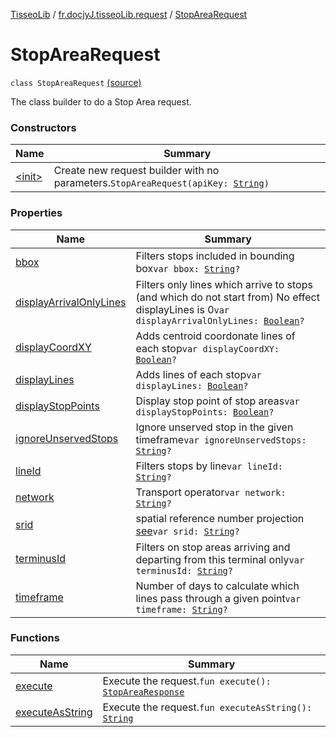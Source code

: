 [TisseoLib](../../index.md) / [fr.docjyJ.tisseoLib.request](../index.md) / [StopAreaRequest](./index.md)

# StopAreaRequest

`class StopAreaRequest` [(source)](https://github.com/docjyJ/TisseoLib/tree/master/src/main/kotlin/fr/docjyJ/tisseoLib/request/StopAreaRequest.kt#L26)

The class builder to do a Stop Area request.

### Constructors

| Name | Summary |
|---|---|
| [&lt;init&gt;](-init-.md) | Create new request builder with no parameters.`StopAreaRequest(apiKey: `[`String`](https://kotlinlang.org/api/latest/jvm/stdlib/kotlin/-string/index.html)`)` |

### Properties

| Name | Summary |
|---|---|
| [bbox](bbox.md) | Filters stops included in bounding box`var bbox: `[`String`](https://kotlinlang.org/api/latest/jvm/stdlib/kotlin/-string/index.html)`?` |
| [displayArrivalOnlyLines](display-arrival-only-lines.md) | Filters only lines which arrive to stops (and which do not start from) No effect displayLines is 0`var displayArrivalOnlyLines: `[`Boolean`](https://kotlinlang.org/api/latest/jvm/stdlib/kotlin/-boolean/index.html)`?` |
| [displayCoordXY](display-coord-x-y.md) | Adds centroid coordonate lines of each stop`var displayCoordXY: `[`Boolean`](https://kotlinlang.org/api/latest/jvm/stdlib/kotlin/-boolean/index.html)`?` |
| [displayLines](display-lines.md) | Adds lines of each stop`var displayLines: `[`Boolean`](https://kotlinlang.org/api/latest/jvm/stdlib/kotlin/-boolean/index.html)`?` |
| [displayStopPoints](display-stop-points.md) | Display stop point of stop areas`var displayStopPoints: `[`Boolean`](https://kotlinlang.org/api/latest/jvm/stdlib/kotlin/-boolean/index.html)`?` |
| [ignoreUnservedStops](ignore-unserved-stops.md) | Ignore unserved stop in the given timeframe`var ignoreUnservedStops: `[`String`](https://kotlinlang.org/api/latest/jvm/stdlib/kotlin/-string/index.html)`?` |
| [lineId](line-id.md) | Filters stops by line`var lineId: `[`String`](https://kotlinlang.org/api/latest/jvm/stdlib/kotlin/-string/index.html)`?` |
| [network](network.md) | Transport operator`var network: `[`String`](https://kotlinlang.org/api/latest/jvm/stdlib/kotlin/-string/index.html)`?` |
| [srid](srid.md) | spatial reference number projection [see](https://en.wikipedia.org/wiki/SRID)`var srid: `[`String`](https://kotlinlang.org/api/latest/jvm/stdlib/kotlin/-string/index.html)`?` |
| [terminusId](terminus-id.md) | Filters on stop areas arriving and departing from this terminal only`var terminusId: `[`String`](https://kotlinlang.org/api/latest/jvm/stdlib/kotlin/-string/index.html)`?` |
| [timeframe](timeframe.md) | Number of days to calculate which lines pass through a given point`var timeframe: `[`String`](https://kotlinlang.org/api/latest/jvm/stdlib/kotlin/-string/index.html)`?` |

### Functions

| Name | Summary |
|---|---|
| [execute](execute.md) | Execute the request.`fun execute(): `[`StopAreaResponse`](../../fr.docjy-j.tisseo-lib.model.stop-area/-stop-area-response/index.md) |
| [executeAsString](execute-as-string.md) | Execute the request.`fun executeAsString(): `[`String`](https://kotlinlang.org/api/latest/jvm/stdlib/kotlin/-string/index.html) |
